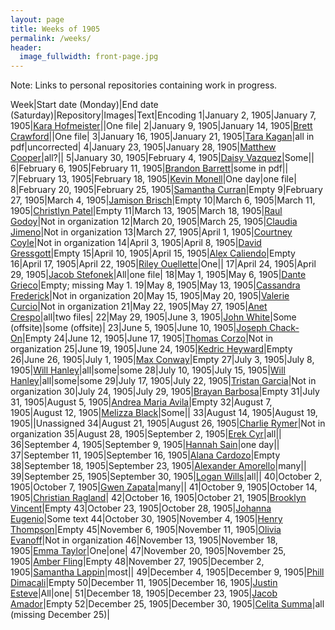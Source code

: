 ```yaml
---
layout: page
title: Weeks of 1905
permalink: /weeks/
header:
  image_fullwidth: front-page.jpg
---
```


Note: Links to personal repositories containing work in progress.

Week|Start date (Monday)|End date (Saturday)|Repository|Images|Text|Encoding
1|January 2, 1905|January 7, 1905|[Kara Hofmeister](https://github.com/karahofmeister/dig-eg-gaz)||One file|
2|January 9, 1905|January 14, 1905|[Brett Crawford](https://github.com/wbc13/dig-eg-gaz)||One file|
3|January 16, 1905|January 21, 1905|[Tara Kagan](https://github.com/tkhagan/dig_eg)|all in pdf|uncorrected|
4|January 23, 1905|January 28, 1905|[Matthew Cooper](https://github.com/Mic15b/dig-eg-gaz)|all?||
5|January 30, 1905|February 4, 1905|[Daisy Vazquez](https://github.com/dvazquez703/dig-eg-gaz)|Some||
6|February 6, 1905|February 11, 1905|[Brandon Barrett](https://github.com/bcb14g/dig-eg-gaz)|some in pdf||
7|February 13, 1905|February 18, 1905|[Kevin Monell](https://github.com/knm15e/dig-eg-gaz)|One day|one file|
8|February 20, 1905|February 25, 1905|[Samantha Curran](https://github.com/samrcurran/dig-eg-gaz)|Empty
9|February 27, 1905|March 4, 1905|[Jamison Brisch](https://github.com/jbrisch19/dig-eg-gaz)|Empty
10|March 6, 1905|March 11, 1905|[Christlyn Patel](https://github.com/cpp15c/dig-eg-gaz)|Empty
11|March 13, 1905|March 18, 1905|[Raul Godoy]()|Not in organization
12|March 20, 1905|March 25, 1905|[Claudia Jimeno]()|Not in organization
13|March 27, 1905|April 1, 1905|[Courtney Coyle]()|Not in organization
14|April 3, 1905|April 8, 1905|[David Gressgott](https://github.com/djdaviedave/dig-eg-gaz)|Empty
15|April 10, 1905|April 15, 1905|[Alex Caliendo](https://github.com/RGOODY3210/dig-eg-gaz)|Empty
16|April 17, 1905|April 22, 1905|[Riley Ouellette](https://github.com/rouellette07/dig-eg-gaz)|One||
17|April 24, 1905|April 29, 1905|[Jacob Stefonek](https://github.com/JacobStefonek/dig-eg-gaz)|All|one file|
18|May 1, 1905|May 6, 1905|[Dante Grieco](https://github.com/dgg15/dig-eg-gaz)|Empty; missing May 1.
19|May 8, 1905|May 13, 1905|[Cassandra Frederick]()|Not in organization
20|May 15, 1905|May 20, 1905|[Valerie Curcio]()|Not in organization
21|May 22, 1905|May 27, 1905|[Anet Crespo](https://github.com/ac15at/dig-eg-gaz)|all|two files|
22|May 29, 1905|June 3, 1905|[John White](https://github.com/jcw3/dig-eg-gaz)|Some (offsite)|some (offsite)|
23|June 5, 1905|June 10, 1905|[Joseph Chack-On](https://github.com/jochack/dig-eg-gaz)|Empty
24|June 12, 1905|June 17, 1905|[Thomas Corzo]()|Not in organization
25|June 19, 1905|June 24, 1905|[Kedric Heyward](https://github.com/Kheyward/dig-eg-gaz)|Empty
26|June 26, 1905|July 1, 1905|[Max Conway](https://github.com/maxconwayfsu/dig-eg-gaz)|Empty
27|July 3, 1905|July 8, 1905|[Will Hanley](https://github.com/whanley/digital-Egyptian-Gazette/tree/master/my-content)|all|some|some
28|July 10, 1905|July 15, 1905|[Will Hanley](https://github.com/whanley/digital-Egyptian-Gazette/tree/master/my-content)|all|some|some
29|July 17, 1905|July 22, 1905|[Tristan Garcia]()|Not in organization
30|July 24, 1905|July 29, 1905|[Brayan Barbosa](https://github.com/brayanbar/dig-eg-gaz)|Empty
31|July 31, 1905|August 5, 1905|[Andrea Maria Avila](https://github.com/ama15m)|Empty
32|August 7, 1905|August 12, 1905|[Melizza Black](https://github.com/MelizzaBlack/dig-eg-gaz)|Some||
33|August 14, 1905|August 19, 1905|[]()|Unassigned
34|August 21, 1905|August 26, 1905|[Charlie Rymer]()|Not in organization
35|August 28, 1905|September 2, 1905|[Erek Cyr](https://github.com/ErekCyr/dig-eg-gaz)|all||
36|September 4, 1905|September 9, 1905|[Hannah Sain](https://github.com/hds15b/dig-eg-gaz)|one day||
37|September 11, 1905|September 16, 1905|[Alana Cardozo](https://github.com/alc15g/dig-eg-gaz)|Empty
38|September 18, 1905|September 23, 1905|[Alexander Amorello](https://github.com/AlexanderOlleroma/Dig_eg_gaz)|many||
39|September 25, 1905|September 30, 1905|[Logan Wills](https://github.com/lcw16b/dig-eg-gaz)|all||
40|October 2, 1905|October 7, 1905|[Gwen Zapata](https://github.com/Lionex/dig-eg-gaz)|many||
41|October 9, 1905|October 14, 1905|[Christian Ragland](https://github.com/christianragland/dig-eg-gaz)|
42|October 16, 1905|October 21, 1905|[Brooklyn Vincent](https://github.com/bjv15/dig-eg-gaz)|Empty
43|October 23, 1905|October 28, 1905|[Johanna Eugenio](https://github.com/jhannaeugenio/dig-eg-gaz)|Some text
44|October 30, 1905|November 4, 1905|[Henry Thompson](https://github.com/Hat15/Dig-eg-gaz)|Empty
45|November 6, 1905|November 11, 1905|[Olivia Evanoff]()|Not in organization
46|November 13, 1905|November 18, 1905|[Emma Taylor](https://github.com/ekt16/dig-eg-gaz)|One|one|
47|November 20, 1905|November 25, 1905|[Amber Fling](https://github.com/alf15c/dig-eg-gaz)|Empty
48|November 27, 1905|December 2, 1905|[Samantha Lappin](https://github.com/Fibinocci1123/Dig-eg-gaz)|most||
49|December 4, 1905|December 9, 1905|[Phill Dimacali](https://github.com/phillpd96)|Empty
50|December 11, 1905|December 16, 1905|[Justin Esteve](https://github.com/jesteve3/dig-eg-gaz)|All|one|
51|December 18, 1905|December 23, 1905|[Jacob Amador](https://github.com/jacobamador19/dig-eg-gaz)|Empty
52|December 25, 1905|December 30, 1905|[Celita Summa](https://github.com/CelitaS/dig-eg-gaz)|all (missing December 25)|
